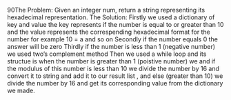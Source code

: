 90The Problem:
Given an integer num, return a string representing its hexadecimal representation. 
The Solution:
Firstly we used a dictionary of key and value the key represents if the number is equal to or greater than 10 and the value represents the correspending hexadecimal format for the number for example 10 = a and so on 
Secondly if the number equals 0 the answer will be zero
Thirdly if the number is less than 1 (negative number) we used two’s complement method 
Then we used a while loop and its structue is when the number is greater than 1 (poistive number) we and if the modulus of this number is less than 10 we divide the number by 16 and convert it to string and add it to our result list , and else (greater than 10) we divide the number by 16 and get its corresponding value from the dictionary we made.
 


